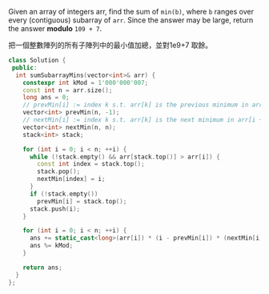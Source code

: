 Given an array of integers arr, find the sum of `min(b)`, where `b` ranges over every (contiguous) subarray of `arr`. Since the answer may be large, return the answer **modulo** `109 + 7`.

把一個整數陣列的所有子陣列中的最小值加總，並對1e9+7 取餘。

```cpp
class Solution {
 public:
  int sumSubarrayMins(vector<int>& arr) {
    constexpr int kMod = 1'000'000'007;
    const int n = arr.size();
    long ans = 0;
    // prevMin[i] := index k s.t. arr[k] is the previous minimum in arr[:i]
    vector<int> prevMin(n, -1);
    // nextMin[i] := index k s.t. arr[k] is the next minimum in arr[i + 1:]
    vector<int> nextMin(n, n);
    stack<int> stack;

    for (int i = 0; i < n; ++i) {
      while (!stack.empty() && arr[stack.top()] > arr[i]) {
        const int index = stack.top();
        stack.pop();
        nextMin[index] = i;
      }
      if (!stack.empty())
        prevMin[i] = stack.top();
      stack.push(i);
    }

    for (int i = 0; i < n; ++i) {
      ans += static_cast<long>(arr[i]) * (i - prevMin[i]) * (nextMin[i] - i);
      ans %= kMod;
    }

    return ans;
  }
};
```